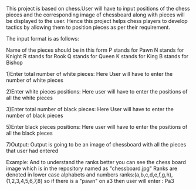 This project is based on chess.User will have to input positions of the chess pieces and the corresponding image of chessboard along with pieces will be displayed to the user.
Hence  this project helps chess players to develop tactics by allowing them to position pieces as per their requirement.

The input format is as follows:

Name of the pieces should be in this form
P stands for Pawn
N stands for Knight
R stands for Rook
Q stands for Queen
K stands for King
B stands for Bishop


1)Enter total number of white pieces:
      Here User will have to enter the number of white pieces

2)Enter white pieces positions:
      Here user will have to enter the positions of all the white pieces
    
3)Enter total number of black pieces:
      Here User will have to enter the number of black pieces
  
5)Enter black pieces positions:
       Here user will have to enter the positions of all the black pieces
       
7)Output:
       Output is going to be an image of chessboard with all the pieces that user had entered
       

Example:
And to understand the ranks better you can see the chess board image which is in the repository named as "chessboard.jpg"
Ranks are denoted in lower case alphabets and numbers
ranks:(a,b,c,d,e,f,g,h),(1,2,3,4,5,6,7,8)
so if there is a "pawn" on a3
then user will enter : Pa3



